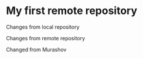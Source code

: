 # My first remote repository

Changes from local repository

Changes from remote repository

Changed from Murashov
